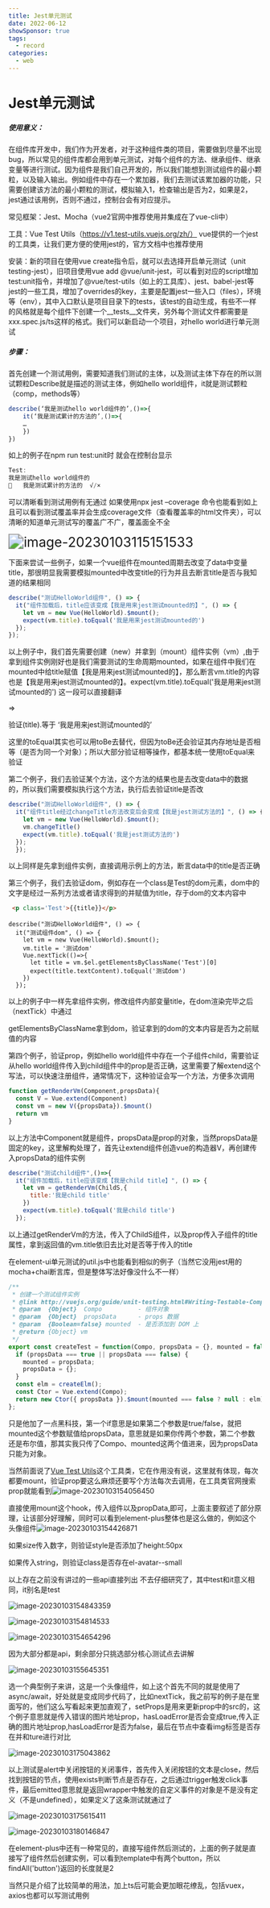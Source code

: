 ```yaml
---
title: Jest单元测试
date: 2022-06-12
showSponsor: true
tags:
  - record
categories:
  - web 
---
```


# Jest单元测试

##### 使用意义：

在组件库开发中，我们作为开发者，对于这种组件类的项目，需要做到尽量不出现bug，所以常见的组件库都会用到单元测试，对每个组件的方法、继承组件、继承变量等进行测试。因为组件是我们自己开发的，所以我们能想到测试组件的最小颗粒，以及输入输出。例如组件中存在一个累加器，我们去测试该累加器的功能，只需要创建该方法的最小颗粒的测试，模拟输入1，检查输出是否为2，如果是2，jest通过该用例，否则不通过，控制台会有对应提示。

常见框架：Jest、Mocha（vue2官网中推荐使用并集成在了vue-cli中）

工具：Vue Test Utils（https://v1.test-utils.vuejs.org/zh/） vue提供的一个jest的工具类，让我们更方便的使用jest的，官方文档中也推荐使用

安装：新的项目在使用vue create指令后，就可以去选择开启单元测试（unit testing-jest），旧项目使用vue add @vue/unit-jest，可以看到对应的script增加test:unit指令，并增加了@vue/test-utils（如上的工具库）、jest、babel-jest等jest的一些工具，增加了overrides的key，主要是配置jest一些入口（files），环境等（env），其中入口默认是项目目录下的tests，该test的自动生成，有些不一样的风格就是每个组件下创建一个__tests__文件夹，另外每个测试文件都需要是xxx.spec.js/ts这样的格式。我们可以新启动一个项目，对hello world进行单元测试

##### 步骤：

首先创建一个测试用例，需要知道我们测试的主体，以及测试主体下存在的所以测试颗粒Describe就是描述的测试主体，例如hello world组件，it就是测试颗粒（comp，methods等）

```js
describe(‘我是测试hello world组件的’,()=>{
	it(‘我是测试累计的方法的’,()=>{
	…
	})
})
```

如上的例子在npm run test:unit时 就会在控制台显示

```js
Test: 
我是测试hello world组件的
	我是测试累计的方法的  √/×
```

可以清晰看到测试用例有无通过
如果使用npx jest –coverage 命令也能看到如上且可以看到测试覆盖率并会生成coverage文件（查看覆盖率的html文件夹），可以清晰的知道单元测试写的覆盖广不广，覆盖面全不全

<img src="C:\Users\cuiyao\AppData\Roaming\Typora\typora-user-images\image-20230103115151533.png" alt="image-20230103115151533" style="zoom:190%;" />

下面来尝试一些例子，如果一个vue组件在mounted周期去改变了data中变量title，那很明显我需要模拟mounted中改变title的行为并且去断言title是否与我知道的结果相同

```js
describe("测试HelloWorld组件", () => {
  it("组件加载后，title应该变成【我是用来jest测试mounted的】", () => {
    let vm = new Vue(HelloWorld).$mount();
    expect(vm.title).toEqual('我是用来jest测试mounted的')
  });
});
```

以上例子中，我们首先需要创建（new）并拿到（mount）组件实例（vm）,由于拿到组件实例刚好也是我们需要测试的生命周期mounted，如果在组件中我们在mounted中给title赋值【我是用来jest测试mounted的】，那么断言vm.title的内容也是【我是用来jest测试mounted的】。expect(vm.title).toEqual('我是用来jest测试mounted的') 这一段可以直接翻译 

=>

验证(title).等于 ‘我是用来jest测试mounted的’

这里的toEqual其实也可以用toBe去替代，但因为toBe还会验证其内存地址是否相等（是否为同一个对象）；所以大部分验证相等操作，都基本统一使用toEqual来验证

第二个例子，我们去验证某个方法，这个方法的结果也是去改变data中的数据的，所以我们需要模拟执行这个方法，执行后去验证title是否改

```js
describe("测试HelloWorld组件", () => {
  it("组件title经过changeTitle方法改变后会变成【我是jest测试方法的】", () => {
    let vm = new Vue(HelloWorld).$mount();
    vm.changeTitle()
    expect(vm.title).toEqual('我是jest测试方法的')
  });
  });
```

以上同样是先拿到组件实例，直接调用示例上的方法，断言data中的title是否正确

第三个例子，我们去验证dom，例如存在一个class是Test的dom元素，dom中的文字是经过一系列方法或者请求得到的并赋值为title，存于dom的文本内容中

```html
 <p class='Test'>{{title}}</p>
```



```jss
describe("测试HelloWorld组件", () => {
  it("测试组件dom", () => {
    let vm = new Vue(HelloWorld).$mount();
    vm.title = '测试dom'
    Vue.nextTick(()=>{
      let title = vm.$el.getElementsByClassName('Test')[0]
      expect(title.textContent).toEqual('测试dom')
    })
  });
```

以上的例子中一样先拿组件实例，修改组件内部变量title，在dom渲染完毕之后（nextTick）中通过

getElementsByClassName拿到dom，验证拿到的dom的文本内容是否为之前赋值的内容

第四个例子，验证prop，例如hello world组件中存在一个子组件child，需要验证从hello world组件传入到child组件中的prop是否正确，这里需要了解extend这个写法，可以快速注册组件，通常情况下，这种验证会写一个方法，方便多次调用

```js
function getRenderVm(Component,propsData){
  const V = Vue.extend(Component)
  const vm = new V({propsData}).$mount()
  return vm
}
```

以上方法中Component就是组件，propsData是prop的对象，当然propsData是固定的key，这里解构处理了，首先让extend组件创造vue的构造器V，再创建传入propsData的组件实例

```js
describe("测试child组件",()=>{
  it("组件加载后，title应该变成【我是child title】", () => { 
    let vm = getRenderVm(ChildS,{
      title:'我是child title'
    })
    expect(vm.title).toEqual('我是child title')
  });
```

以上通过getRenderVm的方法，传入了ChildS组件，以及prop传入子组件的title属性，拿到返回值的vm.title依旧去比对是否等于传入的title

在element-ui单元测试的util.js中也能看到相似的例子（当然它没用jest用的mocha+chai断言库，但是整体写法好像没什么不一样）

```js
/**
 * 创建一个测试组件实例
 * @link http://vuejs.org/guide/unit-testing.html#Writing-Testable-Components
 * @param  {Object}  Compo          - 组件对象
 * @param  {Object}  propsData      - props 数据
 * @param  {Boolean=false} mounted  - 是否添加到 DOM 上
 * @return {Object} vm
 */
export const createTest = function(Compo, propsData = {}, mounted = false) {
  if (propsData === true || propsData === false) {
    mounted = propsData;
    propsData = {};
  }
  const elm = createElm();
  const Ctor = Vue.extend(Compo);
  return new Ctor({ propsData }).$mount(mounted === false ? null : elm);
};
```

只是他加了一点黑科技，第一个if意思是如果第二个参数是true/false，就把mounted这个参数赋值给propsData，意思就是如果你传两个参数，第二个参数还是布尔值，那其实我只传了Compo、mounted这两个值进来，因为propsData只能为对象。

当然前面说了[Vue Test Utils](https://v1.test-utils.vuejs.org/zh/)这个工具类，它在作用没有说，这里就有体现，每次都要mount，验证prop要这么麻烦还要写个方法每次去调用，在工具类官网搜索prop就能看到![image-20230103154056450](https://stride.fun/public/uploads/blog/image-20230103154056450.png)

直接使用mount这个hook，传入组件以及propData,即可，上面主要叙述了部分原理，让该部分好理解，同时可以看到element-plus整体也是这么做的，例如这个头像组件![image-20230103154426871](https://stride.fun/public/uploads/blog/image-20230103154426871.png)

如果size传入数字，则验证style是否添加了height:50px

如果传入string，则验证class是否存在el-avatar--small

以上存在之前没有讲过的一些api直接列出 不去仔细研究了，其中test和it意义相同，it别名是test

![image-20230103154843359](https://stride.fun/public/uploads/blog/image-20230103154843359.png)

![image-20230103154814533](https://stride.fun/public/uploads/blog/image-20230103154814533.png)

![image-20230103154654296](https://stride.fun/public/uploads/blog/image-20230103154654296.png)

因为大部分都是api，剩余部分只挑选部分核心测试点去讲解

![image-20230103155645351](https://stride.fun/public/uploads/blog/image-20230103155645351.png)

选一个典型例子来讲，这是一个头像组件，如上这个首先不同的就是使用了async/await，好处就是变成同步代码了，比如nextTick，我之前写的例子是在里面写的，他们这么写看起来更加直观了，setProps是用来更新prop中的src的，这个例子意思就是传入错误的图片地址prop，hasLoadError是否会变成true,传入正确的图片地址prop,hasLoadError是否为false，最后在节点中查看img标签是否存在并和ture进行对比

![image-20230103175043862](https://stride.fun/public/uploads/blog/image-20230103175043862.png)

以上测试是alert中关闭按钮的关闭事件，首先传入关闭按钮的文本是close，然后找到按钮的节点，使用exists判断节点是否存在，之后通过trigger触发click事件，最后emitted意思就是返回wrapper中触发的自定义事件的对象是不是没有定义（不是undefined），如果定义了这条测试就通过了

![image-20230103175615411](https://stride.fun/public/uploads/blog/image-20230103175615411.png)

![image-20230103180146847](https://stride.fun/public/uploads/blog/image-20230103180146847.png)

在element-plus中还有一种常见的，直接写组件然后测试的，上面的例子就是直接写了组件然后创建实例，可以看到template中有两个button，所以findAll('button')返回的长度就是2



当然只是介绍了比较简单的用法，加上ts后可能会更加眼花缭乱，包括vuex，axios也都可以写测试用例
